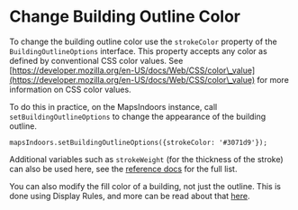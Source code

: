 # Change Building Outline Color

To change the building outline color use the `strokeColor` property of the `BuildingOutlineOptions` interface. This property accepts any color as defined by conventional CSS color values. See [https://developer.mozilla.org/en-US/docs/Web/CSS/color\_value](https://developer.mozilla.org/en-US/docs/Web/CSS/color\_value) for more information on CSS color values.

To do this in practice, on the MapsIndoors instance, call `setBuildingOutlineOptions` to change the appearance of the building outline.

```
mapsIndoors.setBuildingOutlineOptions({strokeColor: '#3071d9'});
```

Additional variables such as `strokeWeight` (for the thickness of the stroke) can also be used here, see the [reference docs](https://app.mapsindoors.com/mapsindoors/js/sdk/latest/docs/BuildingOutlineOptions.html) for the full list.

You can also modify the fill color of a building, not just the outline. This is done using Display Rules, and more can be read about that [here](https://docs.mapsindoors.com/display-rules#polygon).
